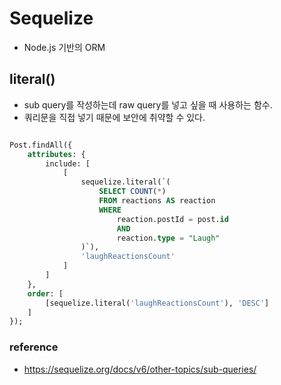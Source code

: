 # Sequelize

- Node.js 기반의 ORM

## literal()

- sub query를 작성하는데 raw query를 넣고 싶을 때 사용하는 함수.
- 쿼리문을 직접 넣기 때문에 보안에 취약할 수 있다.

```sql

Post.findAll({
    attributes: {
        include: [
            [
                sequelize.literal(`(
                    SELECT COUNT(*)
                    FROM reactions AS reaction
                    WHERE
                        reaction.postId = post.id
                        AND
                        reaction.type = "Laugh"
                )`),
                'laughReactionsCount'
            ]
        ]
    },
    order: [
        [sequelize.literal('laughReactionsCount'), 'DESC']
    ]
});

```

### reference

- https://sequelize.org/docs/v6/other-topics/sub-queries/
